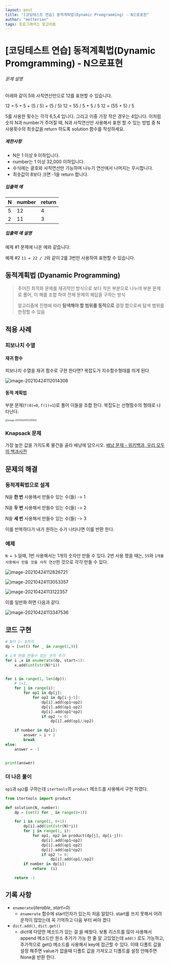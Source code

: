```yaml
---
layout: post
title: "[코딩테스트 연습] 동적계획법(Dynamic Promgramming) - N으로표현"
author: "metterian"
tags: 프로그래머스 알고리즘
---
```

# [코딩테스트 연습] 동적계획법(Dynamic Promgramming) - N으로표현

###### 문제 설명

아래와 같이 5와 사칙연산만으로 12를 표현할 수 있습니다.

12 = 5 + 5 + (5 / 5) + (5 / 5)
12 = 55 / 5 + 5 / 5
12 = (55 + 5) / 5

5를 사용한 횟수는 각각 6,5,4 입니다. 그리고 이중 가장 작은 경우는 4입니다.
이처럼 숫자 N과 number가 주어질 때, N과 사칙연산만 사용해서 표현 할 수 있는 방법 중 N 사용횟수의 최솟값을 return 하도록 solution 함수를 작성하세요.

##### 제한사항

- N은 1 이상 9 이하입니다.
- number는 1 이상 32,000 이하입니다.
- 수식에는 괄호와 사칙연산만 가능하며 나누기 연산에서 나머지는 무시합니다.
- 최솟값이 8보다 크면 -1을 return 합니다.

##### 입출력 예

| N    | number | return |
| ---- | ------ | ------ |
| 5    | 12     | 4      |
| 2    | 11     | 3      |

##### 입출력 예 설명

예제 #1
문제에 나온 예와 같습니다.

예제 #2
`11 = 22 / 2`와 같이 2를 3번만 사용하여 표현할 수 있습니다.





## 동적계획법 (Dyanamic Programming)

> 주어진 최적화 문제를 재귀적인 방식으로 보다 작은 부분으로 나누어 부분 문제로 풀어, 이 해를 조합 하여 전체 문제의 해답을 구하는 방식
>
> 알고리즘에 진행에 따라 **탐색해야 할 범위를 동적으로** 결정 함으로써 탐색 범위를 한정할 수 있음



## 적용 사례

### 피보나치 수열

#### 재귀 함수

피보나치 수열을 재귀 함수로 구현 한다면? 복잡도가 지수함수형태를 띄게 된다

![image-20210424112014308](https://tva1.sinaimg.cn/large/008i3skNgy1gpumbmkb6aj30pm09w40a.jpg)

#### 동적 계획법

부분 문제(`f(0)=0`, `f(1)=1`)로 풀어 이들을 조합 한다. 복잡도는 선형함수의 형태로 나타난다.

<img src="https://tva1.sinaimg.cn/large/008i3skNgy1gpumcv1cbcj30jb0arq4s.jpg" alt="image-20210424112125554" style="zoom:50%;" />

### Knapsack 문제

가장 높은 값을 가지도록 물건을 골라 배낭에 담으시오. [배낭 문제 - 위키백과, 우리 모두의 백과사전](https://ko.wikipedia.org/wiki/%EB%B0%B0%EB%82%AD_%EB%AC%B8%EC%A0%9C)



## 문제의 해결

### 동적계획법으로 설계

N을 **한 번** 사용해서 만들수 있는 수(들) -> 1

N을 **두 번** 사용해서 만들수 있는 수(들) -> 2

N을 **세 번** 사용해서 만들수 있는 수(들) -> 3

이를 반복하다가 내가 원하는 수가 나타나면 이를 반환 한다.



### 예제

`N = 5` 일때,  1번 사용해서는 1개의 숫자만 만들 수 있다. 2번 사용 했을 때는, `55`와 `1개를 사용해서 만들 것을 사칙 연산`한 것으로 각각 만들 수 있다.

![image-20210424112826721](https://tva1.sinaimg.cn/large/008i3skNgy1gpumk5u56fj313u0cmabd.jpg)

![image-20210424113053357](https://tva1.sinaimg.cn/large/008i3skNgy1gpun6ws5o0j311i0h8t9c.jpg)

![image-20210424113122357](https://tva1.sinaimg.cn/large/008i3skNgy1gpumn7vc4ij31120igae7.jpg)

이를 일반화 하면 다음과 같다.

![image-20210424113347536](https://tva1.sinaimg.cn/large/008i3skNgy1gpumpq7ge1j31370howhb.jpg)



## 코드 구현

```python
# N이 1~ 9까지
dp = [set() for _ in range(1,9)]

# i개 만큼 만들수 있는 숫자 추가
for i ,x in enumerate(dp, start=1):
    x.add(int(str(N)*i))


for i in range(1, len(dp)):
    # i=1,
    for j in range(i):
        for op1 in dp[j]:
            for op2 in dp[i-j-1]:
                dp[i].add(op1+op2)
                dp[i].add(op1-op2)
                dp[i].add(op1*op2)
                if op2 != 0:
                    dp[i].add(op1//op2)

    if number in dp[i]:
        answer = i + 1
        break
else:
    answer = -1


print(answer)
```



### 더 나은 풀이

`op1`과 `op2`를 구하는데 `itertools`의 `product` 메소드를 사용해서 구현 하였다.

```python
from itertools import product

def solution(N, number):
    dp = [set() for _ in range(8+1)]

    for i in range(1, 8+1):
        dp[i].add(int(str(N)*i))
        for j in range(1, i):
            for op1, op2 in product(dp[j], dp[i-j]):
                dp[i].add(op1+op2)
                dp[i].add(op1-op2)
                dp[i].add(op1*op2)
                if op2 != 0:
                    dp[i].add(op1//op2)
        if number in dp[i]:
            return  (i)

    return -1
```

## 기록 사항

- `enumerate`(*iterable*, *start=0*)
  - `enumerate` 함수에 start인자가 있는지 처음 알았다. start를 쓰지 못해서 어려운적이 많았는데 꼭 기억하고 다음 부터 써야 겠다
- `dict.add()`, `dict.get()`
  - dict에 다양한 메소드가 있는 걸 을 배웠다. 보통 리스트를 많이 사용해서 append 메소드만 원소 추가가 가능 한 줄 알 고있었는데 `add()` 로도 가능하고, 추가적으로 get() 메소드를 사용해서 key에 접근할 수 있다. 이때 디폴트 값을 설정 해주면 value가 없을때 디폴트 값을 가져오고 디폴트를 설정 안해주면 None을 반환 한다.
